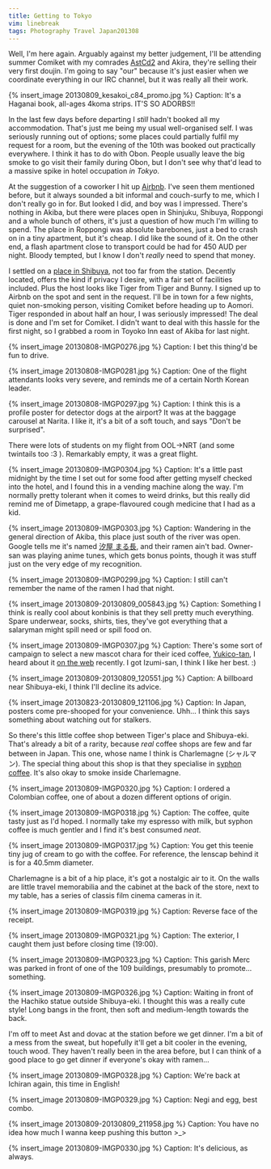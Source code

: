 ```yaml
---
title: Getting to Tokyo
vim: linebreak
tags: Photography Travel Japan201308
---
```


Well, I'm here again. Arguably against my better judgement, I'll be attending summer Comiket with my comrades [AstCd2](http://mikanya.meidokon.net/) and Akira, they're selling their very first doujin. I'm going to say "our" because it's just easier when we coordinate everything in our IRC channel, but it was really all their work.

{% insert_image 20130809_kesakoi_c84_promo.jpg %}
Caption: It's a Haganai book, all-ages 4koma strips. IT'S SO ADORBS!!

In the last few days before departing I *still* hadn't booked all my accommodation. That's just me being my usual well-organised self. I was seriously running out of options; some places could partially fulfil my request for a room, but the evening of the 10th was booked out practically everywhere. I think it has to do with Obon. People usually leave the big smoke to go visit their family during Obon, but I don't see why that'd lead to a massive spike in hotel occupation *in Tokyo*.

At the suggestion of a coworker I hit up [Airbnb](https://www.airbnb.com/). I've seen them mentioned before, but it always sounded a bit informal and couch-surfy to me, which I don't really go in for. But looked I did, and boy was I impressed. There's nothing in Akiba, but there were places open in Shinjuku, Shibuya, Roppongi and a whole bunch of others, it's just a question of how much I'm willing to spend. The place in Roppongi was absolute barebones, just a bed to crash on in a tiny apartment, but it's cheap. I did like the sound of it. On the other end, a flash apartment close to transport could be had for 450 AUD per night. Bloody tempted, but I know I don't *really* need to spend that money.

I settled on a [place in Shibuya](https://www.airbnb.com.au/rooms/416885), not too far from the station. Decently located, offers the kind if privacy I desire, with a fair set of facilities included. Plus the host looks like Tiger from Tiger and Bunny. I signed up to Airbnb on the spot and sent in the request. I'll be in town for a few nights, quiet non-smoking person, visiting Comiket before heading up to Aomori. Tiger responded in about half an hour, I was seriously impressed! The deal is done and I'm set for Comiket. I didn't want to deal with this hassle for the first night, so I grabbed a room in Toyoko Inn east of Akiba for last night.

{% insert_image 20130808-IMGP0276.jpg %}
Caption: I bet this thing'd be fun to drive.

{% insert_image 20130808-IMGP0281.jpg %}
Caption: One of the flight attendants looks very severe, and reminds me of a certain North Korean leader.

{% insert_image 20130808-IMGP0297.jpg %}
Caption: I think this is a profile poster for detector dogs at the airport? It was at the baggage carousel at Narita. I like it, it's a bit of a soft touch, and says "Don't be surprised".

There were lots of students on my flight from OOL->NRT (and some twintails too :3 ). Remarkably empty, it was a great flight.

{% insert_image 20130809-IMGP0304.jpg %}
Caption: It's a little past midnight by the time I set out for some food after getting myself checked into the hotel, and I found this in a vending machine along the way. I'm normally pretty tolerant when it comes to weird drinks, but this really did remind me of Dimetapp, a grape-flavoured cough medicine that I had as a kid.

{% insert_image 20130809-IMGP0303.jpg %}
Caption: Wandering in the general direction of Akiba, this place just south of the river was open. Google tells me it's named [汐屋 まる長](https://plus.google.com/108133975419790158582/about?hl=en), and their ramen ain't bad. Owner-san was playing anime tunes, which gets bonus points, though it was stuff just on the very edge of my recognition.

{% insert_image 20130809-IMGP0299.jpg %}
Caption: I still can't remember the name of the ramen I had that night.

{% insert_image 20130809-20130809_005843.jpg %}
Caption: Something I think is really cool about konbinis is that they sell pretty much everything. Spare underwear, socks, shirts, ties, they've got everything that a salaryman might spill need or spill food on.

{% insert_image 20130809-IMGP0307.jpg %}
Caption: There's some sort of campaign to select a new mascot chara for their iced coffee, [Yukico-tan](http://www.yukicocp.com/), I heard about it [on the web](http://en.rocketnews24.com/2013/04/06/japans-manga-hopefuls-answer-call-for-coffee-mascot-character-yukiko-tan/) recently. I got Izumi-san, I think I like her best. :)

{% insert_image 20130809-20130809_120551.jpg %}
Caption: A billboard near Shibuya-eki, I think I'll decline its advice.

{% insert_image 20130823-20130809_121106.jpg %}
Caption: In Japan, posters come pre-shooped for your convenience. Uhh... I think this says something about watching out for stalkers.

So there's this little coffee shop between Tiger's place and Shibuya-eki. That's already a bit of a rarity, because *real* coffee shops are few and far between in Japan. This one, whose name I think is Charlemagne (シャルマン). The special thing about this shop is that they specialise in [syphon coffee](http://en.wikipedia.org/wiki/Vacuum_coffee_maker). It's also okay to smoke inside Charlemagne.

{% insert_image 20130809-IMGP0320.jpg %}
Caption: I ordered a Colombian coffee, one of about a dozen different options of origin.

{% insert_image 20130809-IMGP0318.jpg %}
Caption: The coffee, quite tasty just as I'd hoped. I normally take my espresso with milk, but syphon coffee is much gentler and I find it's best consumed *neat*.

{% insert_image 20130809-IMGP0317.jpg %}
Caption: You get this teenie tiny jug of cream to go with the coffee. For reference, the lenscap behind it is for a 40.5mm diameter.

Charlemagne is a bit of a hip place, it's got a nostalgic air to it. On the walls are little travel memorabilia and the cabinet at the back of the store, next to my table, has a series of classis film cinema cameras in it.

{% insert_image 20130809-IMGP0319.jpg %}
Caption: Reverse face of the receipt.

{% insert_image 20130809-IMGP0321.jpg %}
Caption: The exterior, I caught them just before closing time (19:00).

{% insert_image 20130809-IMGP0323.jpg %}
Caption: This garish Merc was parked in front of one of the 109 buildings, presumably to promote... something.

{% insert_image 20130809-IMGP0326.jpg %}
Caption: Waiting in front of the Hachiko statue outside Shibuya-eki. I thought this was a really cute style! Long bangs in the front, then soft and medium-length towards the back.

I'm off to meet Ast and dovac at the station before we get dinner. I'm a bit of a mess from the sweat, but hopefully it'll get a bit cooler in the evening, touch wood. They haven't really been in the area before, but I can think of a good place to go get dinner if everyone's okay with ramen...

{% insert_image 20130809-IMGP0328.jpg %}
Caption: We're back at Ichiran again, this time in English!

{% insert_image 20130809-IMGP0329.jpg %}
Caption: Negi and egg, best combo.

{% insert_image 20130809-20130809_211958.jpg %}
Caption: You have no idea how much I wanna keep pushing this button >_>

{% insert_image 20130809-IMGP0330.jpg %}
Caption: It's delicious, as always.

